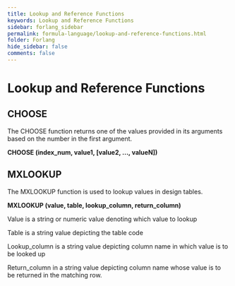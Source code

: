 ```yaml
---
title: Lookup and Reference Functions
keywords: Lookup and Reference Functions
sidebar: forlang_sidebar
permalink: formula-language/lookup-and-reference-functions.html
folder: Forlang
hide_sidebar: false
comments: false
---
```



# Lookup and Reference Functions

## CHOOSE

The CHOOSE function returns one of the values provided in its arguments based on the number in the first argument.

**CHOOSE (index_num, value1, [value2, ..., valueN])**

## MXLOOKUP

The MXLOOKUP function is used to lookup values in design tables.

**MXLOOKUP (value, table, lookup_column, return_column)**

Value is a string or numeric value denoting which value to lookup

Table is a string value depicting the table code

Lookup_column is a string value depicting column name in which value is to be looked up

Return_column in a string value depicting column name whose value is to be returned in the matching row.
